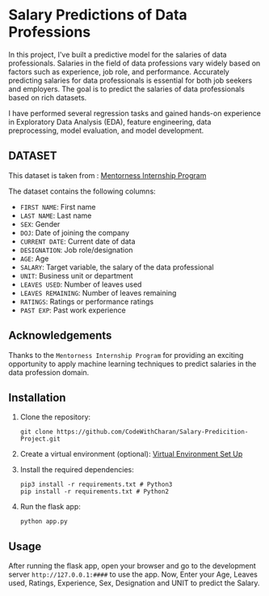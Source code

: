 # Salary Predictions of Data Professions

In this project, I've built a predictive model for the salaries of data professionals. Salaries in the field of data professions vary widely based on factors such as experience, job role, and performance. Accurately predicting salaries for data professionals is essential for both job seekers and employers. The goal is to predict the salaries of data professionals based on rich datasets.

I have performed several regression tasks and gained hands-on experience in Exploratory Data Analysis (EDA), feature engineering, data preprocessing, model evaluation, and model development.


## DATASET
This dataset is taken from : [Mentorness Internship Program](https://drive.google.com/file/d/1qu4vWboJBgceI07k78I8Zr-eZgrsfUf3/view?usp=sharing) <br/>

The dataset contains the following columns:

- `FIRST NAME`: First name
- `LAST NAME`: Last name
- `SEX`: Gender
- `DOJ`: Date of joining the company
- `CURRENT DATE`: Current date of data
- `DESIGNATION`: Job role/designation
- `AGE`: Age
- `SALARY`: Target variable, the salary of the data professional
- `UNIT`: Business unit or department
- `LEAVES USED`: Number of leaves used
- `LEAVES REMAINING`: Number of leaves remaining
- `RATINGS`: Ratings or performance ratings
- `PAST EXP`: Past work experience

## Acknowledgements
Thanks to the `Mentorness Internship Program` for providing an exciting opportunity to apply machine learning techniques to predict salaries in the data profession domain.

## Installation

1. Clone the repository:

   ```
   git clone https://github.com/CodeWithCharan/Salary-Predicition-Project.git
   ```

2. Create a virtual environment (optional): [Virtual Environment Set Up](https://github.com/CodeWithCharan/virtual-env-setup)

3. Install the required dependencies:

    ```
    pip3 install -r requirements.txt # Python3
    pip install -r requirements.txt # Python2
    ```

4. Run the flask app:
    ```
    python app.py
    ```

## Usage
After running the flask app, open your browser and go to the development server `http://127.0.0.1:####` to use the app. Now, Enter your Age, Leaves used, Ratings, Experience, Sex, Designation and UNIT to predict the Salary.